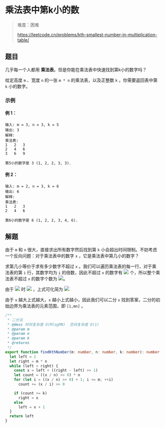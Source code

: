 # 乘法表中第k小的数

> 难度：困难
>
> https://leetcode.cn/problems/kth-smallest-number-in-multiplication-table/

## 题目

几乎每一个人都用 **乘法表**。但是你能在乘法表中快速找到第k小的数字吗？

给定高度 `m` 、宽度 `n` 的一张 `m * n` 的乘法表，以及正整数 `k` ，你需要返回表中第 `k` 小的数字。

### 示例

#### 例 1：

```
输入: m = 3, n = 3, k = 5
输出: 3
解释: 
乘法表:
1	2	3
2	4	6
3	6	9

第5小的数字是 3 (1, 2, 2, 3, 3).
```

#### 例 2：

```
输入: m = 2, n = 3, k = 6
输出: 6
解释: 
乘法表:
1	2	3
2	4	6

第6小的数字是 6 (1, 2, 2, 3, 4, 6).
```

## 解题

由于 `m` 和 `n` 很大，直接求出所有数字然后找到第 `k` 小会超出时间限制。不妨考虑一个反向问题：对于乘法表中的数字 `x` ，它是乘法表中第几小的数字？

求第几小等价于求有多少数字不超过 `x` 。我们可以遍历乘法表的每一行，对于乘法表的第 `i` 行，其数字均为 `i` 的倍数，因此不超过 `x` 的数字有 <img style="background: #fff" src="https://latex.codecogs.com/svg.latex?min([\frac{x}{i}],n)" /> 个，所以整个乘法表不超过 `x` 的数字个数为 <img style="background: #fff" src="https://latex.codecogs.com/svg.latex?\sum_{i=1}^{m}{min([\frac{x}{i}],n)}" />。

由于 <img style="background: #fff" src="https://latex.codecogs.com/svg.latex?i\le[\frac{x}{n}]" /> 时 <img style="background: #fff" src="https://latex.codecogs.com/svg.latex?[\frac{x}{i}]\ge%20n" /> ，上式可化简为 <img style="background: #fff" src="https://latex.codecogs.com/svg.latex?\[\frac{x}{n}]\times%20n+\sum_{i=[\frac{x}{n}]+1}^{m}{[\frac{x}{i}]}" />

由于 `x` 越大上式越大，`x` 越小上式越小，因此我们可以二分 `x` 找到答案，二分的初始边界为乘法表的元素范围，即 `[1,mn]` 。

```ts 
/**
 * 二分法
 * @desc 时间复杂度 O(MlogMN)  空间复杂度 O(1)
 * @param m
 * @param n
 * @param k
 * @returns
 */
export function findKthNumber(m: number, n: number, k: number): number {
  let left = 1
  let right = m * n
  while (left < right) {
    const x = left + ((right - left) >> 1)
    let count = ((x / n) >> 0) * n
    for (let i = ((x / n) >> 0) + 1; i <= m; ++i)
      count += (x / i) >> 0

    if (count >= k)
      right = x
    else
      left = x + 1
  }
  return left
}
```